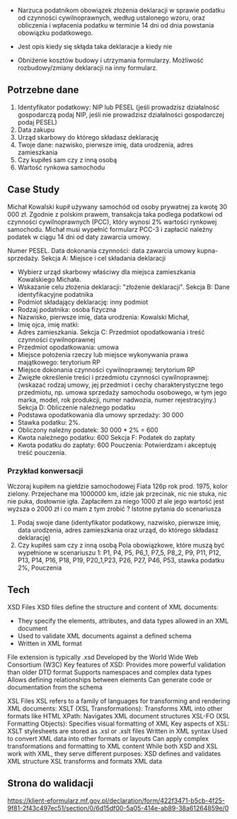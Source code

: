- Narzuca podatnikom obowiązek złożenia deklaracji w sprawie podatku
od czynności cywilnoprawnych, według ustalonego wzoru, oraz obliczenia i wpłacenia podatku w
terminie 14 dni od dnia powstania obowiązku podatkowego.

- Jest opis kiedy się skłąda taka deklaracje a kiedy nie

- Obniżenie kosztów budowy i utrzymania formularzy. Możliwość rozbudowy/zmiany
deklaracji na inny formularz.

## Potrzebne dane

1. Identyfikator podatkowy: NIP lub PESEL (jeśli prowadzisz działalność gospodarczą podaj NIP, jeśli
nie prowadzisz działalności gospodarczej podaj PESEL)
2. Data zakupu
3. Urząd skarbowy do którego składasz deklarację
4. Twoje dane: nazwisko, pierwsze imię, data urodzenia, adres zamieszkania
5. Czy kupiłeś sam czy z inną osobą
6. Wartość rynkowa samochodu


## Case Study

Michał Kowalski kupił używany samochód od osoby prywatnej za kwotę 30 000 zł. Zgodnie z polskim
prawem, transakcja taka podlega podatkowi od czynności cywilnoprawnych (PCC), który wynosi 2%
wartości rynkowej samochodu. Michał musi wypełnić formularz PCC-3
i zapłacić należny podatek w ciągu 14 dni od daty zawarcia umowy.

Numer PESEL.
Data dokonania czynności: data zawarcia umowy kupna-sprzedaży.
Sekcja A: Miejsce i cel składania deklaracji
- Wybierz urząd skarbowy właściwy dla miejsca zamieszkania Kowalskiego Michała.
- Wskazanie celu złożenia deklaracji: "złożenie deklaracji".
Sekcja B: Dane identyfikacyjne podatnika
- Podmiot składający deklarację: inny podmiot
- Rodzaj podatnika: osoba fizyczna
- Nazwisko, pierwsze imię, data urodzenia: Kowalski Michał,
- Imię ojca, imię matki:
- Adres zamieszkania.
Sekcja C: Przedmiot opodatkowania i treść czynności cywilnoprawnej
- Przedmiot opodatkowania: umowa
- Miejsce położenia rzeczy lub miejsce wykonywania prawa majątkowego: terytorium RP
- Miejsce dokonania czynności cywilnoprawnej: terytorium RP
- Zwięzłe określenie treści i przedmiotu czynności cywilnoprawnej: (wskazać rodzaj umowy, jej
przedmiot i cechy charakterystyczne tego przedmiotu, np. umowa sprzedaży samochodu osobowego,
w tym jego marka, model, rok produkcji, numer nadwozia, numer rejestracyjny.)
Sekcja D: Obliczenie należnego podatku
- Podstawa opodatkowania dla umowy sprzedaży: 30 000
- Stawka podatku: 2%.
- Obliczony należny podatek: 30 000 * 2% = 600
- Kwota należnego podatku: 600
Sekcja F: Podatek do zapłaty
- Kwota podatku do zapłaty: 600
Pouczenia: Potwierdzam i akceptuję treść pouczenia.

### Przykład konwersacji

Wczoraj kupiłem na giełdzie samochodowej Fiata 126p rok prod. 1975, kolor zielony. Przejechane ma
1000000 km, idzie jak przecinak, nic nie stuka, nic nie puka, dosłownie igła. Zapłaciłem za niego 1000
zł ale jego wartość jest wyższa o 2000 zł i co mam z tym zrobić ?
Istotne pytania do scenariusza
1. Podaj swoje dane (identyfikator podatkowy, nazwisko, pierwsze imię, data urodzenia, adres
zamieszkania oraz urząd, do którego składasz deklarację)
2. Czy kupiłeś sam czy z inną osobą
Pola obowiązkowe, które muszą być wypełnione w scenariuszu 1:
P1, P4, P5, P6_1, P7_5, P8_2, P9, P11, P12, P13, P14, P16, P18, P19, P20_1,P23, P26, P27, P46, P53,
stawka podatku 2%, Pouczenia

## Tech

XSD Files
XSD files define the structure and content of XML documents:
- They specify the elements, attributes, and data types allowed in an XML document
- Used to validate XML documents against a defined schema
- Written in XML format

File extension is typically .xsd
Developed by the World Wide Web Consortium (W3C)
Key features of XSD:
Provides more powerful validation than older DTD format
Supports namespaces and complex data types
Allows defining relationships between elements
Can generate code or documentation from the schema

XSL Files
XSL refers to a family of languages for transforming and rendering XML documents:
XSLT (XSL Transformations): Transforms XML into other formats like HTML
XPath: Navigates XML document structures
XSL-FO (XSL Formatting Objects): Specifies visual formatting of XML
Key aspects of XSL:
XSLT stylesheets are stored as .xsl or .xslt files
Written in XML syntax
Used to convert XML data into other formats or layouts
Can apply complex transformations and formatting to XML content
While both XSD and XSL work with XML, they serve different purposes:
XSD defines and validates XML structure
XSL transforms and formats XML data

## Strona do walidacji
https://klient-eformularz.mf.gov.pl/declaration/form/422f3471-b5cb-4f25-9f81-2f43c497ec51/section/0/6d15df00-5a05-414e-ab89-38a61264859e/0